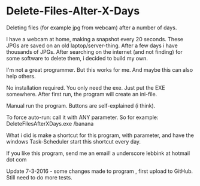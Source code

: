 # Delete-Files-Alter-X-Days
Deleting files (for example jpg from webcam) after a number of days.

I have a webcam at home, making a snapshot every 20 seconds. These JPGs are saved on an old laptop/server-thing. After a few days i have thousands of JPGs.
After searching on the internet (and not finding) for some software to delete them, i decided to build my own.

I'm not a great programmer. But this works for me. And maybe this can also help others.

No installation required. You only need the exe. Just put the EXE somewhere. 
After first run, the program will create an ini-file.

Manual run the program. Buttons are self-explained (i think).

To force auto-run: call it with ANY parameter. So for example:
DeleteFilesAfterXDays.exe /banana

What i did is make a shortcut for this program, with parameter, and have the windows Task-Scheduler start this shortcut every day.

If you like this program, send me an email! a underscore lebbink at hotmail dot com

Update 7-3-2016 - some changes made to program , first upload to GitHub. Still need to do more tests.


